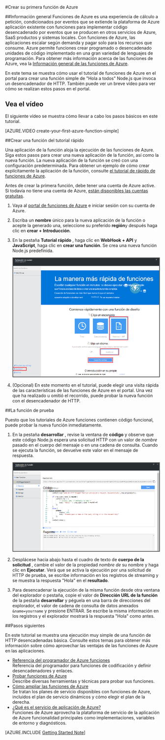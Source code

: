 <properties
   pageTitle="Crear su primera función Azure | Microsoft Azure"
   description="Crear su primera función Azure, una aplicación sin servidor, en menos de dos minutos."
   services="functions"
   documentationCenter="na"
   authors="ggailey777"
   manager="erikre"
   editor=""
   tags=""
/>

<tags
   ms.service="functions"
   ms.devlang="multiple"
   ms.topic="hero-article"
   ms.tgt_pltfrm="multiple"
   ms.workload="na"
   ms.date="09/08/2016"
   ms.author="glenga"/>

#<a name="create-your-first-azure-function"></a>Crear su primera función de Azure

##<a name="overview"></a>Información general
Funciones de Azure es una experiencia de cálculo a petición, condicionados por eventos que se extiende la plataforma de Azure aplicación existente con funciones para implementar código desencadenado por eventos que se producen en otros servicios de Azure, SaaS productos y sistemas locales. Con funciones de Azure, las aplicaciones escalar según demanda y pagar solo para los recursos que consume. Azure permite funciones crear programado o desencadenado unidades de código implementado en una gran variedad de lenguajes de programación. Para obtener más información acerca de las funciones de Azure, vea la [Información general de las funciones de Azure](functions-overview.md).

En este tema se muestra cómo usar el tutorial de funciones de Azure en el portal para crear una función simple de "Hola a todos" Node.js que invoca un desencadenador de HTTP. También puede ver un breve vídeo para ver cómo se realizan estos pasos en el portal.

## <a name="watch-the-video"></a>Vea el vídeo

El siguiente vídeo se muestra cómo llevar a cabo los pasos básicos en este tutorial. 

[AZURE.VIDEO create-your-first-azure-function-simple]

##<a name="create-a-function-from-the-quickstart"></a>Crear una función del tutorial rápido

Una aplicación de la función aloja la ejecución de las funciones de Azure. Siga estos pasos para crear una nueva aplicación de la función, así como la nueva función. La nueva aplicación de la función se creó con una configuración predeterminada. Para obtener un ejemplo de cómo crear explícitamente la aplicación de la función, consulte [el tutorial de rápido de funciones de Azure](functions-create-first-azure-function-azure-portal.md).

Antes de crear la primera función, debe tener una cuenta de Azure active. Si todavía no tiene una cuenta de Azure, [están disponibles las cuentas gratuitas](https://azure.microsoft.com/free/).

1. Vaya al [portal de funciones de Azure](https://functions.azure.com/signin) e iniciar sesión con su cuenta de Azure.

2. Escriba un **nombre** único para la nueva aplicación de la función o acepte la generado una, seleccione su preferido **región**y después haga clic en **crear + Introducción**. 

3. En la pestaña **Tutorial rápido** , haga clic en **WebHook + API** y **JavaScript**, haga clic en **crear una función**. Se crea una nueva función Node.js predefinida. 

    ![](./media/functions-create-first-azure-function/function-app-quickstart-node-webhook.png)

4. (Opcional) En este momento en el tutorial, puede elegir una visita rápida de las características de las funciones de Azure en el portal.   Una vez que ha realizado u omitió el recorrido, puede probar la nueva función con el desencadenador de HTTP.

##<a name="test-the-function"></a>La función de prueba

Puesto que los tutoriales de Azure funciones contienen código funcional, puede probar la nueva función inmediatamente.

1. En la pestaña **desarrollar** , revise la ventana de **código** y observe que este código Node.js espera una solicitud HTTP con un valor de *nombre* pasado en el cuerpo del mensaje o en una cadena de consulta. Cuando se ejecuta la función, se devuelve este valor en el mensaje de respuesta.

    ![](./media/functions-create-first-azure-function/function-app-develop-tab-testing.png)

2. Desplácese hacia abajo hasta el cuadro de texto de **cuerpo de la solicitud** , cambie el valor de la propiedad *nombre de* su nombre y haga clic en **Ejecutar**. Verá que se activa la ejecución por una solicitud de HTTP de prueba, se escribe información en los registros de streaming y se muestra la respuesta "Hola" en el **resultado**. 

3. Para desencadenar la ejecución de la misma función desde otra ventana del explorador o pestaña, copie el valor de **Dirección URL de la función** de la pestaña **desarrollar** y péguela en una barra de direcciones del explorador, el valor de cadena de consulta de datos anexados `&name=yourname` y presione ENTRAR. Se escribe la misma información en los registros y el explorador mostrará la respuesta "Hola" como antes.

##<a name="next-steps"></a>Pasos siguientes

En este tutorial se muestra una ejecución muy simple de una función de HTTP desencadenadas básica. Consulte estos temas para obtener más información sobre cómo aprovechar las ventajas de las funciones de Azure en las aplicaciones.

+ [Referencia del programador de Azure funciones](functions-reference.md)  
Referencia del programador para funciones de codificación y definir desencadenadores y enlaces.
+ [Probar funciones de Azure](functions-test-a-function.md)  
Describe diversas herramientas y técnicas para probar sus funciones.
+ [Cómo ampliar las funciones de Azure](functions-scale.md)  
Se tratan los planes de servicio disponibles con funciones de Azure, incluidos el plan de servicio dinámicos y cómo elegir el plan de la derecha. 
+ [¿Qué es el servicio de aplicación de Azure?](../app-service/app-service-value-prop-what-is.md)  
Funciones de Azure aprovecha la plataforma de servicio de la aplicación de Azure funcionalidad principales como implementaciones, variables de entorno y diagnósticos. 

[AZURE.INCLUDE [Getting Started Note](../../includes/functions-get-help.md)]
